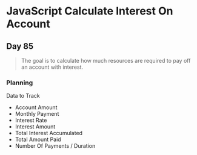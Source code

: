 # JavaScript Calculate Interest On Account

## Day 85

> The goal is to calculate how much resources are required to pay off an account with interest.

### Planning

Data to Track

- Account Amount
- Monthly Payment
- Interest Rate
- Interest Amount
- Total Interest Accumulated
- Total Amount Paid
- Number Of Payments / Duration
